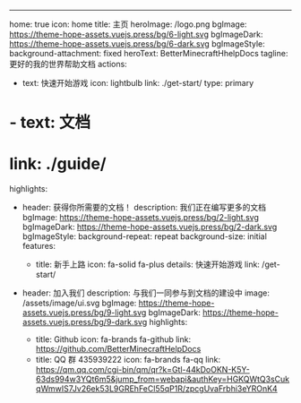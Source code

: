 ---
home: true
icon: home
title: 主页
heroImage: /logo.png
bgImage: https://theme-hope-assets.vuejs.press/bg/6-light.svg
bgImageDark: https://theme-hope-assets.vuejs.press/bg/6-dark.svg
bgImageStyle:
  background-attachment: fixed
heroText: BetterMinecraftHhelpDocs
tagline: 更好的我的世界帮助文档
actions:
  - text: 快速开始游戏
    icon: lightbulb
    link: ./get-start/
    type: primary

#  - text: 文档
#    link: ./guide/

highlights:
  - header: 获得你所需要的文档！
    description: 我们正在编写更多的文档
    bgImage: https://theme-hope-assets.vuejs.press/bg/2-light.svg
    bgImageDark: https://theme-hope-assets.vuejs.press/bg/2-dark.svg
    bgImageStyle:
      background-repeat: repeat
      background-size: initial
    features:
      - title: 新手上路
        icon: fa-solid fa-plus
        details: 快速开始游戏
        link: /get-start/

  - header: 加入我们
    description: 与我们一同参与到文档的建设中
    image: /assets/image/ui.svg
    bgImage: https://theme-hope-assets.vuejs.press/bg/9-light.svg
    bgImageDark: https://theme-hope-assets.vuejs.press/bg/9-dark.svg
    highlights:
      - title: Github
        icon: fa-brands fa-github
        link: https://github.com/BetterMinecraftHelpDocs
      - title: QQ 群 435939222
        icon: fa-brands fa-qq
        link: https://qm.qq.com/cgi-bin/qm/qr?k=Gtl-44kDoOKN-K5Y-63ds994w3YQt6m5&jump_from=webapi&authKey=HGKQWtQ3sCukqWmwIS7Jv26ek53L9GREhFeCl55qP1R/zpcgUvaFrbhi3eYROnK4

